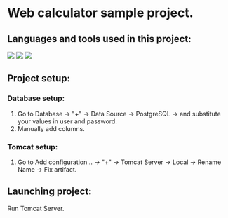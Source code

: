 # Web calculator sample project.

## Languages and tools used in this project:
<img src="https://img.shields.io/badge/java-%23ED8B00.svg?&style=for-the-badge&logo=java&logoColor=white"/> <img src ="https://img.shields.io/badge/postgres-%23316192.svg?&style=for-the-badge&logo=postgresql&logoColor=white"/> <img src="https://img.shields.io/badge/git%20-%23F05033.svg?&style=for-the-badge&logo=git&logoColor=white"/>

## Project setup:

### Database setup:
1. Go to Database -> "+" -> Data Source -> PostgreSQL -> and substitute your values in user and password.
2. Manually add columns.

### Tomcat setup:
1. Go to Add configuration... -> "+" -> Tomcat Server -> Local -> Rename Name -> Fix artifact.

## Launching project:
Run Tomcat Server.
